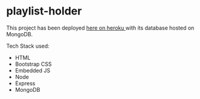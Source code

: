 # playlist-holder

This project has been deployed <a href = "https://abhijith-playlist-9b8260502a87.herokuapp.com/">here on heroku </a>with its database hosted on MongoDB.

Tech Stack used:
<ul>
  <li>HTML
</li>
  <li>Bootstrap CSS
</li>
  <li>Embedded JS
</li>
  <li>Node
</li>
  <li>Express
</li>
  <li>MongoDB</li>
</ul>
